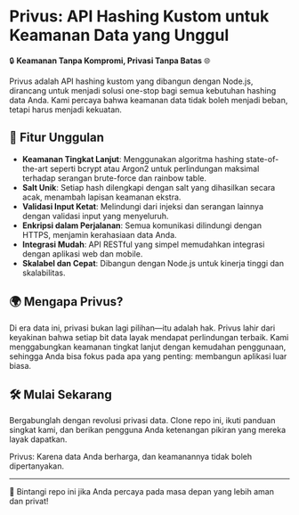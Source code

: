 # Privus: API Hashing Kustom untuk Keamanan Data yang Unggul

🔒 **Keamanan Tanpa Kompromi, Privasi Tanpa Batas** 🌐

Privus adalah API hashing kustom yang dibangun dengan Node.js, dirancang untuk menjadi solusi one-stop bagi semua kebutuhan hashing data Anda. Kami percaya bahwa keamanan data tidak boleh menjadi beban, tetapi harus menjadi kekuatan.

## 🚀 Fitur Unggulan

- **Keamanan Tingkat Lanjut**: Menggunakan algoritma hashing state-of-the-art seperti bcrypt atau Argon2 untuk perlindungan maksimal terhadap serangan brute-force dan rainbow table.
- **Salt Unik**: Setiap hash dilengkapi dengan salt yang dihasilkan secara acak, menambah lapisan keamanan ekstra.
- **Validasi Input Ketat**: Melindungi dari injeksi dan serangan lainnya dengan validasi input yang menyeluruh.
- **Enkripsi dalam Perjalanan**: Semua komunikasi dilindungi dengan HTTPS, menjamin kerahasiaan data Anda.
- **Integrasi Mudah**: API RESTful yang simpel memudahkan integrasi dengan aplikasi web dan mobile.
- **Skalabel dan Cepat**: Dibangun dengan Node.js untuk kinerja tinggi dan skalabilitas.

## 🌍 Mengapa Privus?

Di era data ini, privasi bukan lagi pilihan—itu adalah hak. Privus lahir dari keyakinan bahwa setiap bit data layak mendapat perlindungan terbaik. Kami menggabungkan keamanan tingkat lanjut dengan kemudahan penggunaan, sehingga Anda bisa fokus pada apa yang penting: membangun aplikasi luar biasa.

## 🛠️ Mulai Sekarang

Bergabunglah dengan revolusi privasi data. Clone repo ini, ikuti panduan singkat kami, dan berikan pengguna Anda ketenangan pikiran yang mereka layak dapatkan.

Privus: Karena data Anda berharga, dan keamanannya tidak boleh dipertanyakan.

---

🌟 Bintangi repo ini jika Anda percaya pada masa depan yang lebih aman dan privat!
